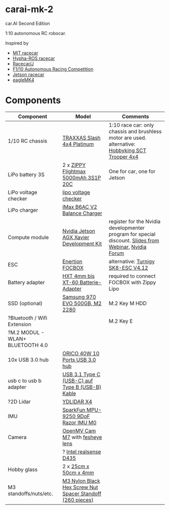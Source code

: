 # carai-mk-2
car.AI Second Edition

1:10 autonomous RC robocar.

Inspired by
* [MIT racecar](https://mit-racecar.github.io/)
* [Hypha-ROS racecar](https://github.com/Hypha-ROS/hypharos_racecar)
* [Racecar/J](https://racecarj.com/)
* [F1/10 Autonomous Racing Competition](http://f1tenth.org/)
* [Jetson racecar](https://www.jetsonhacks.com/category/robotics/jetson-racecar/)
* [eagleMK4](https://github.com/r7vme/eagleMK4)


# Components

| Component | Model | Comments |
| --------- | ----- | -------- |
| 1/10 RC chassis | [TRAXXAS Slash 4x4 Platinum](http://mobil.rc-race-shop.de/item/5452583638303452)  | 1:10 race car: only chassis and brushless motor are used. alternative:  [Hobbyking SCT Trooper 4x4](https://hobbyking.com/en_us/trooper-pro-4x4-1-10-brushless-sct-arr.html) |
| LiPo battery 3S | 2 x [ZIPPY Flightmax 5000mAh 3S1P 20C](https://hobbyking.com/en_us/zippy-flightmax-5000mah-3s1p-20c.html) | One for car, one for Jetson |
| LiPo voltage checker | [lipo voltage checker](https://hobbyking.com/en_us/hobbykingtm-lipo-voltage-checker-2s-8s.html) | |
| LiPo charger | [IMax B6AC V2 Balance Charger](https://www.amazon.de/VINGO®ORIGINAL-Netzteil-Batterie-Balance-Ladegerät/dp/B01AXVI6YW/ref=sr_1_1?ie=UTF8&qid=1540673676&sr=8-1&keywords=IMAX+Balance+Charger) | |
| Compute module  | [Nvidia Jetson AGX Xavier Development Kit](https://developer.nvidia.com/embedded/buy/jetson-xavier-devkit) | register for the Nvidia developmenter program for special discount. [Slides from Webinar](https://github.com/dusty-nv/jetson-presentations/raw/master/20181004_Jetson_AGX_Xavier_New_Era_Autonomous_Machines.pdf), [Nvidia Forum](https://devtalk.nvidia.com/default/topic/1039020/jetson-agx-xavier/links-to-jetson-xavier-resources-amp-wiki/)|
| ESC | [Enertion FOCBOX](https://electricboardsolutions.com/products/enertion-focbox)| alternative: [Turnigy SK8-ESC V4.12](https://hobbyking.com/de_de/turnigy-sk8-esc-v4-12-for-electric-skateboard-conversion-w-bec.html)|
| Battery adapter | [HXT 4mm bis XT-60 Batterie-Adapter](https://hobbyking.com/de_de/hxt-4mm-to-xt-60-battery-adapter-2pcs-bag.html) | required to connect FOCBOX with Zippy Lipo |
| SSD (optional)|  [Samsung 970 EVO 500GB, M2 2280](https://www.mindfactory.de/product_info.php/500GB-Samsung-970-Evo-M-2-2280-NVMe-PCIe-3-0-x4-32Gb-s-3D-NAND-TLC--MZ-_1246504.html)|  M.2 Key M HDD|
| ?Bluetooth / Wifi Extension | | M.2 Key E |
| ?M.2 MODUL - WLAN+ BLUETOOTH 4.0 | | |
| 10x USB 3.0 hub | [ORICO 40W 10 Ports USB 3.0 hub](https://www.amazon.de/gp/product/B075QZ88DM) | |
| usb c to usb b adapter | [USB 3.1 Type C (USB-C) auf Type B (USB-B) Kable](https://www.amazon.de/gp/product/B00UXKTJE0) | |
| ?2D Lidar | [YDLIDAR X4](https://www.robotshop.com/de/en/ydlidar-x4-360-laser-scanner.html) | |
| IMU | [SparkFun MPU-9250 9DoF Razor IMU M0](https://eckstein-shop.de/SparkFun-9DoF-Razor-IMU-M0-MPU-9250) | |
| Camera | [OpenMV Cam M7](https://www.mybotshop.de/OpenMV-Cam-M7) with [fesheye lens](https://www.mybotshop.de/OpenMV-Kameraobjektiv-Ultra-Wide-Angle-Objektiv)| |
| | ? [Intel realsense D435](https://www.voelkner.de/products/1102651/Intel-RealSense-Depth-Camera-D435-Full-HD-Webcam-1920-x-1080-Pixel-Klemm-Halterung-Standfuss.html?ref=19&utm_source=idealo&utm_medium=CPC&utm_campaign=D748271) | |
| Hobby glass | 2 x [25cm x 50cm x 4mm](https://www.hornbach.de/shop/Hobbyglas-4x250x500-mm-Glatt-klar/1477845/artikel.html?WT.mc_ag=41053541180&gclid=EAIaIQobChMImYKWxoXb3gIV67DtCh0h6gKkEAQYASABEgITS_D_BwE&WT.srch=1&WT.mc_id=DE_P_BS_AW_766103971) | |
| M3 standoffs/nuts/etc. | [M3 Nylon Black Hex Screw Nut Spacer Standoff (260 pieces)](https://www.amazon.de/gp/product/B01MFF5XIC) |



